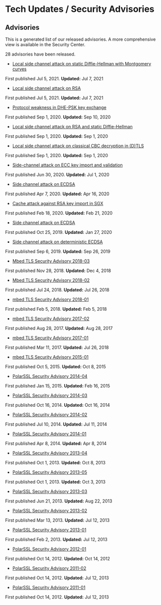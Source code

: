 # Tech Updates / Security Advisories

## Advisories

This is a generated list of our released advisories. A more comprehensive view
is available in the Security Center.

28 advisories have been released.

  * [Local side channel attack on static Diffie-Hellman with Montgomery curves](./advisories/mbedtls-security-advisory-2021-07-2.md)

First published Jul 5, 2021. **Updated:** Jul 7, 2021

  * [Local side channel attack on RSA](./advisories/mbedtls-security-advisory-2021-07-1.md)

First published Jul 5, 2021. **Updated:** Jul 7, 2021

  * [Protocol weakness in DHE-PSK key exchange](./advisories/mbedtls-security-advisory-2020-09-3.md)

First published Sep 1, 2020. **Updated:** Sep 10, 2020

  * [Local side channel attack on RSA and static Diffie-Hellman](./advisories/mbedtls-security-advisory-2020-09-2.md)

First published Sep 1, 2020. **Updated:** Sep 1, 2020

  * [Local side channel attack on classical CBC decryption in (D)TLS](./advisories/mbedtls-security-advisory-2020-09-1.md)

First published Sep 1, 2020. **Updated:** Sep 1, 2020

  * [Side-channel attack on ECC key import and validation](./advisories/mbedtls-security-advisory-2020-07.md)

First published Jun 30, 2020. **Updated:** Jul 1, 2020

  * [Side channel attack on ECDSA](./advisories/mbedtls-security-advisory-2020-04.md)

First published Apr 7, 2020. **Updated:** Apr 16, 2020

  * [Cache attack against RSA key import in SGX](./advisories/mbedtls-security-advisory-2020-02.md)

First published Feb 18, 2020. **Updated:** Feb 21, 2020

  * [Side channel attack on ECDSA](./advisories/mbedtls-security-advisory-2019-12.md)

First published Oct 25, 2019. **Updated:** Jan 27, 2020

  * [Side channel attack on deterministic ECDSA](./advisories/mbedtls-security-advisory-2019-10.md)

First published Sep 6, 2019. **Updated:** Sep 26, 2019

  * [Mbed TLS Security Advisory 2018-03](./advisories/mbedtls-security-advisory-2018-03.md)

First published Nov 28, 2018. **Updated:** Dec 4, 2018

  * [Mbed TLS Security Advisory 2018-02](./advisories/mbedtls-security-advisory-2018-02.md)

First published Jul 24, 2018. **Updated:** Jul 26, 2018

  * [mbed TLS Security Advisory 2018-01](./advisories/mbedtls-security-advisory-2018-01.md)

First published Feb 5, 2018. **Updated:** Feb 5, 2018

  * [mbed TLS Security Advisory 2017-02](./advisories/mbedtls-security-advisory-2017-02.md)

First published Aug 28, 2017. **Updated:** Aug 28, 2017

  * [mbed TLS Security Advisory 2017-01](./advisories/mbedtls-security-advisory-2017-01.md)

First published Mar 11, 2017. **Updated:** Jul 26, 2018

  * [mbed TLS Security Advisory 2015-01](./advisories/mbedtls-security-advisory-2015-01.md)

First published Oct 5, 2015. **Updated:** Oct 8, 2015

  * [PolarSSL Security Advisory 2014-04](./advisories/polarssl-security-advisory-2014-04.md)

First published Jan 15, 2015. **Updated:** Feb 16, 2015

  * [PolarSSL Security Advisory 2014-03](./advisories/polarssl-security-advisory-2014-03-poodle-attack-on-ssl-v3.md)

First published Oct 16, 2014. **Updated:** Oct 16, 2014

  * [PolarSSL Security Advisory 2014-02](./advisories/polarssl-security-advisory-2014-02.md)

First published Jul 10, 2014. **Updated:** Jul 11, 2014

  * [PolarSSL Security Advisory 2014-01](./advisories/polarssl-security-advisory-2014-01.md)

First published Apr 8, 2014. **Updated:** Apr 8, 2014

  * [PolarSSL Security Advisory 2013-04](./advisories/polarssl-security-advisory-2013-04.md)

First published Oct 1, 2013. **Updated:** Oct 8, 2013

  * [PolarSSL Security Advisory 2013-05](./advisories/polarssl-security-advisory-2013-05.md)

First published Oct 1, 2013. **Updated:** Oct 3, 2013

  * [PolarSSL Security Advisory 2013-03](./advisories/polarssl-security-advisory-2013-03.md)

First published Jun 21, 2013. **Updated:** Aug 22, 2013

  * [PolarSSL Security Advisory 2013-02](./advisories/polarssl-security-advisory-2013-02.md)

First published Mar 13, 2013. **Updated:** Jul 12, 2013

  * [PolarSSL Security Advisory 2013-01](./advisories/polarssl-security-advisory-2013-01.md)

First published Feb 2, 2013. **Updated:** Jul 12, 2013

  * [PolarSSL Security Advisory 2012-01](./advisories/polarssl-security-advisory-2012-01.md)

First published Oct 14, 2012. **Updated:** Oct 14, 2012

  * [PolarSSL Security Advisory 2011-02](./advisories/polarssl-security-advisory-2011-02.md)

First published Oct 14, 2012. **Updated:** Jul 12, 2013

  * [PolarSSL Security Advisory 2011-01](./advisories/polarssl-security-advisory-2011-01.md)

First published Oct 14, 2012. **Updated:** Jul 12, 2013

